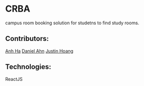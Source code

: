 # CRBA
campus room booking solution for studetns to find study rooms.

## Contributors:
<a href="https://github.com/anh0616">Anh Ha</a>
<a href="https://github.com/dahn510">Daniel Ahn</a>
<a href="https://github.com/ScorpyG">Justin Hoang</a>

## Technologies:
ReactJS